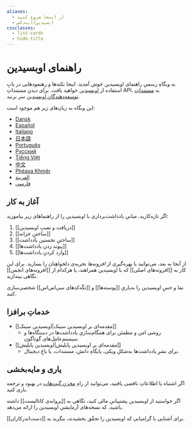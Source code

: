```yaml
---
aliases:
  - از اینجا شروع کنید
  - ابسیدین/ایندکس
cssclasses:
  - list-cards
  - hide-title
---
```

# راهنمای اوبسیدین

به وبگاهِ رسمیِ راهنمای اوبسیدین خوش آمدید. اینجا نکته‌ها و رهنمودهایی در بابِ استفاده از [اوبسیدین](https://obsidian.md) خواهید یافت. برای دیدنِ مستنداتِ API، به [مستنداتِ توسعه‌دهندگانِ اوبسیدین](https://docs.obsidian.md/) سر بزنید. 

این وبگاه به زبان‌های زیر هم موجود است:

- [Dansk](https://publish.obsidian.md/help-da)
- [Español](https://publish.obsidian.md/help-es)
- [Italiano](https://publish.obsidian.md/help-it)
- [日本語](https://publish.obsidian.md/help-ja)
- [Português](https://publish.obsidian.md/help-pt-br)
- [Русский](https://publish.obsidian.md/help-ru)
- [Tiếng Việt](https://publish.obsidian.md/help-vi)
- [中文](https://publish.obsidian.md/help-zh)
- [Phéasa Khmêr](https://publish.obsidian.md/help-km)
- [العربية](https://publish.obsidian.md/help-ar)
- [فارسی](https://publish.obsidian.md/help-fa)



## آغاز به کار

اگر تازه‌کارید، مبانیِ یادداشت‌برداری با اوبسیدین را از راهنماهای زیر بیاموزید: 

1. [[دریافت و نصبِ اوبسیدین]]
2. [[ساختنِ خزانه]]
3. [[ساختنِ نخستین یادداشت]]
4. [[پیوند زدنِ یادداشت‌ها]]
5. [[وارد کردنِ یادداشت‌ها]]

از آنجا به بعد، می‌توانید با بهره‌گیری از _افزونه‌ها_ تجربه‌ی دلخواهِتان را بسازید. برای این کار به [[افزونه‌های اصلی]] که با اوبسیدین همراهند، یا هرکدام از [[افزونه‌های انجمن]] نگاهی بیندازید.

نما و حسِ اوبسیدین را به‌یاریِ [[پوسته‌ها]] و [[تکّه‌کدهای سی‌اس‌اس]] شخصی‌سازی کنید. 

## خدماتِ برافزا

- [[مقدمه‌ای بر اوبسیدین سینک|اوبسیدین سینک]]
	- روشی امن و مطمئن برای همگام‌سازیِ یادداشت‌ها در دستگاه‌ها و سیستم‌عامل‌های گوناگون. 
- [[مقدمه‌ای بر اوبسیدین پابلیش|اوبسیدین پابلیش]]
	- برای نشرِ یادداشت‌ها به‌شکلِ ویکی، پایگاهِ دانش، مستندات، یا باغِ دیجیتال.

## یاری و مایه‌بخشی

اگر اشتباه یا اطلاعاتِ ناقصی یافتید، می‌توانید از راهِ [مخزنِ گیت‌هاب](https://github.com/obsidianmd/obsidian-docs/) در بهبود و ترجمه یاری کنید.

اگر خواستید از اوبسیدین پشتیبانیِ مالی کنید، نگاهی به [[پروانه‌ی کاتالیست]] داشته باشید، که نسخه‌های آزمایشیِ اوبسیدین را ارائه می‌دهد.

برای آشنایی با گرامیانی که اوبسیدین را تحقّق بخشیدند، بنگرید به [[دست‌اندرکاران]].

